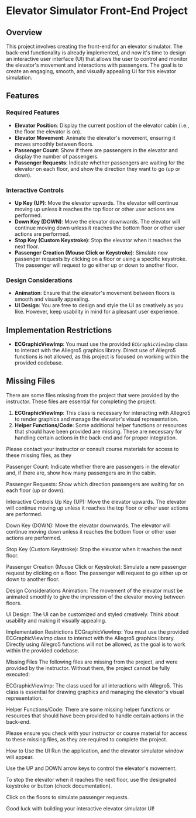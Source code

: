 # Elevator Simulator Front-End Project

## Overview

This project involves creating the front-end for an elevator simulator. The back-end functionality is already implemented, and now it's time to design an interactive user interface (UI) that allows the user to control and monitor the elevator's movement and interactions with passengers. The goal is to create an engaging, smooth, and visually appealing UI for this elevator simulation.

## Features

### Required Features
- **Elevator Position**: Display the current position of the elevator cabin (i.e., the floor the elevator is on).
- **Elevator Movement**: Animate the elevator's movement, ensuring it moves smoothly between floors.
- **Passenger Count**: Show if there are passengers in the elevator and display the number of passengers.
- **Passenger Requests**: Indicate whether passengers are waiting for the elevator on each floor, and show the direction they want to go (up or down).

### Interactive Controls
- **Up Key (UP)**: Move the elevator upwards. The elevator will continue moving up unless it reaches the top floor or other user actions are performed.
- **Down Key (DOWN)**: Move the elevator downwards. The elevator will continue moving down unless it reaches the bottom floor or other user actions are performed.
- **Stop Key (Custom Keystroke)**: Stop the elevator when it reaches the next floor.
- **Passenger Creation (Mouse Click or Keystroke)**: Simulate new passenger requests by clicking on a floor or using a specific keystroke. The passenger will request to go either up or down to another floor.

### Design Considerations
- **Animation**: Ensure that the elevator's movement between floors is smooth and visually appealing.
- **UI Design**: You are free to design and style the UI as creatively as you like. However, keep usability in mind for a pleasant user experience.

## Implementation Restrictions
- **ECGraphicViewImp**: You must use the provided `ECGraphicViewImp` class to interact with the Allegro5 graphics library. Direct use of Allegro5 functions is not allowed, as this project is focused on working within the provided codebase.

## Missing Files

There are some files missing from the project that were provided by the instructor. These files are essential for completing the project:
1. **ECGraphicViewImp**: This class is necessary for interacting with Allegro5 to render graphics and manage the elevator's visual representation.
2. **Helper Functions/Code**: Some additional helper functions or resources that should have been provided are missing. These are necessary for handling certain actions in the back-end and for proper integration.

Please contact your instructor or consult course materials for access to these missing files, as they


Passenger Count: Indicate whether there are passengers in the elevator and, if there are, show how many passengers are in the cabin.

Passenger Requests: Show which direction passengers are waiting for on each floor (up or down).

Interactive Controls
Up Key (UP): Move the elevator upwards. The elevator will continue moving up unless it reaches the top floor or other user actions are performed.

Down Key (DOWN): Move the elevator downwards. The elevator will continue moving down unless it reaches the bottom floor or other user actions are performed.

Stop Key (Custom Keystroke): Stop the elevator when it reaches the next floor.

Passenger Creation (Mouse Click or Keystroke): Simulate a new passenger request by clicking on a floor. The passenger will request to go either up or down to another floor.

Design Considerations
Animation: The movement of the elevator must be animated smoothly to give the impression of the elevator moving between floors.

UI Design: The UI can be customized and styled creatively. Think about usability and making it visually appealing.

Implementation Restrictions
ECGraphicViewImp: You must use the provided ECGraphicViewImp class to interact with the Allegro5 graphics library. Directly using Allegro5 functions will not be allowed, as the goal is to work within the provided codebase.

Missing Files
The following files are missing from the project, and were provided by the instructor. Without them, the project cannot be fully executed:

ECGraphicViewImp: The class used for all interactions with Allegro5. This class is essential for drawing graphics and managing the elevator's visual representation.

Helper Functions/Code: There are some missing helper functions or resources that should have been provided to handle certain actions in the back-end.

Please ensure you check with your instructor or course material for access to these missing files, as they are required to complete the project.

How to Use the UI
Run the application, and the elevator simulator window will appear.

Use the UP and DOWN arrow keys to control the elevator's movement.

To stop the elevator when it reaches the next floor, use the designated keystroke or button (check documentation).

Click on the floors to simulate passenger requests.

Good luck with building your interactive elevator simulator UI!